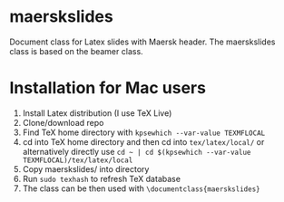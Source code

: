 # maerskslides
Document class for Latex slides with Maersk header. The maerskslides class is based on the beamer class. 

# Installation for Mac users
1. Install Latex distribution (I use TeX Live)
2. Clone/download repo
3. Find TeX home directory with `kpsewhich --var-value TEXMFLOCAL` 
4. cd into TeX home directory and then cd into `tex/latex/local/` or alternatively directly use `cd ~ | cd $(kpsewhich --var-value TEXMFLOCAL)/tex/latex/local`
5. Copy maerskslides/ into directory
6. Run `sudo texhash` to refresh TeX database
7. The class can be then used with `\documentclass{maerskslides}`
